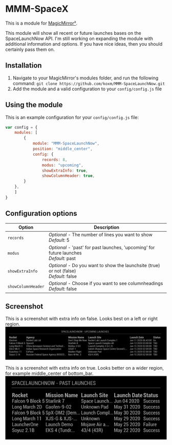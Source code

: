# MMM-SpaceX

This is a module for [MagicMirror²](https://github.com/MichMich/MagicMirror/).

This module will show all recent or future launches bases on the SpaceLaunchNow API. I'm still working on expanding the module with additional information and options. If you have nice ideas, then you should certainly pass them on.

## Installation
1. Navigate to your MagicMirror's modules folder, and run the following command: `git clone https://github.com/koxm/MMM-SpaceLaunchNow.git`
2. Add the module and a valid configuration to your `config/config.js` file

## Using the module

This is an example configuration for your `config/config.js` file:
```js
var config = {
    modules: [
        {
            module: "MMM-SpaceLaunchNow",
            position: "middle_center",
            config: {
                records: 8,
                modus: "upcoming",
                showExtraInfo: true,
		        showColumnHeader: true,
	    }
	},
    ]
}
```

## Configuration options

| Option            | Description
|-------------------|--------------------------------------------
| `records`         | *Optional* - The number of lines you want to show <br>*Default:* 5
| `modus`           | *Optional* - 'past' for past launches, 'upcoming' for future launches <br>*Default:* past
| `showExtraInfo`   | *Optional* - Do you want to show the launchsite (true) or not (false) <br>*Default:* false
| `showColumnHeader`| *Optional* - Choose if you want to see columnheadings <br>*Default:* false

## Screenshot

This is a screenshot with extra info on false. Looks best on a left or right region. 
![Screenshot](https://github.com/koxm/MMM-SpaceLaunchNow/blob/master/Screenshot%201.png)

This is a screenshot with extra info on true. Looks better on a wider region, for example middle_center of bottom_bar.
![Screenshot](https://github.com/koxm/MMM-SpaceLaunchNow/blob/master/Screenshot%202.png)
